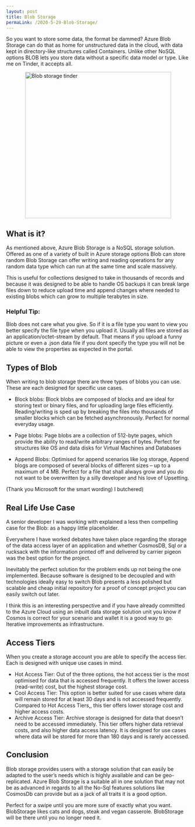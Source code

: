 ```yaml
---
layout: post
title: Blob Storage
permaLink: /2020-5-29-Blob-Storage/
---
```

So you want to store some data, the format be dammed? Azure Blob Storage can do that as home for unstructured data in the cloud, with data kept in directory-like structures called Containers. Unlike other NoSQL options BLOB lets you store data without a specific data model or type. Like me on Tinder, it accepts all.

<img src="{{ site.baseurl }}/images/blobTinder.png" alt="Blob storage tinder" 
    style="width: 400px;
    display: block;
    margin-left: auto;
    margin-right: auto;"/>

<h2>What is it?</h2>
As mentioned above, Azure Blob Storage is a NoSQL storage solution. Offered as one of a variety of built in Azure storage options Blob can store random Blob Storage can offer writing and reading operations for any random data type which can run at the same time and scale massively. 

This is useful for collections designed to take in thousands of records and because it was designed to be able to handle OS backups it can break large files down to reduce upload time and append changes where needed to existing blobs which can grow to multiple terabytes in size. 

<h3>Helpful Tip:</h3>
Blob does not care what you give. So if it is a file type you want to view you better specify the file type when you upload it. Usually all files are stored as an application/octet-stream by default. That means if you upload a funny picture or even a .json data file if you dont specify the type you will not be able to view the properties as expected in the portal. 

<h2>Types of Blob</h2>
When writing to blob storage there are three types of blobs you can use.  These are each designed for specific use cases. 

* Block blobs: Block blobs are composed of blocks and are ideal for storing text or binary files, and for uploading large files efficiently. Reading/writing is sped up by breaking the files into thousands of smaller blocks which can be fetched asynchronously.  Perfect for normal everyday usage.

* Page blobs: Page blobs are a collection of 512-byte pages, which provide the ability to read/write arbitrary ranges of bytes. Perfect for structures like OS and data disks for Virtual Machines and Databases

* Append Blobs: Optimised for append scenarios like log storage, Append blogs are composed of several blocks of different sizes – up to a maximum of 4 MB. Perfect for a file that shall always grow and you do not want to be overwritten by a silly developer and his love of Upsetting. 

(Thank you Microsoft for the smart wording) I butchered)

<h2>Real Life Use Case </h2>

A senior developer I was working with explained a less then compelling case for the Blob: as a happy little placeholder. 

Everywhere I have worked debates have taken place regarding the storage of the data access layer of an application and whether CosmosDB, Sql or a rucksack with the information printed off and delivered by carrier pigeon was the best option for the project. 

Inevitably the perfect solution for the problem ends up not being the one implemented. Because software is designed to be decoupled and with technologies ideally easy to switch Blob presents a less polished but scalable and cheap initial repository for a proof of concept project you can easily switch out later.  

I think this is an interesting perspective and if you have already committed to the Azure Cloud using an inbuilt data storage solution unit you know if Cosmos is correct for your scenario and wallet it is a good way to go.  Iterative improvements as infrastructure. 

<h2>Access Tiers</h2>
When you create a storage account you are able to specify the access tier. Each is designed with unique use cases in mind. 

* Hot Access Tier: Out of the three options, the hot access tier is the most optimised for data that is accessed frequently. It offers the lower access (read-write) cost, but the highest storage cost.
* Cool Access Tier: This option is better suited for use cases where data will remain stored for at least 30 days and is not accessed frequently. Compared to Hot Access Tiers,, this tier offers lower storage cost and higher access costs.
* Archive Access Tier: Archive storage is designed for data that doesn’t need to be accessed immediately. This tier offers higher data retrieval costs, and also higher data access latency. It is designed for use cases where data will be stored for more than 180 days and is rarely accessed.

<h2>Conclusion</h2>

Blob storage provides users with a storage solution that can easily be adapted to the user’s needs which is highly available and can be geo-replicated. Azure Blob Storage is a suitable all in one solution that may not be as advanced in regards to all the  No-Sql features solutions like CosmosDb can provide but as a jack of all traits it is a good option.

Perfect for a swipe until you are more sure of exactly what you want. BlobStorage likes cats and dogs, steak and vegan casserole. BlobStorage will be there until you no longer need it. 
